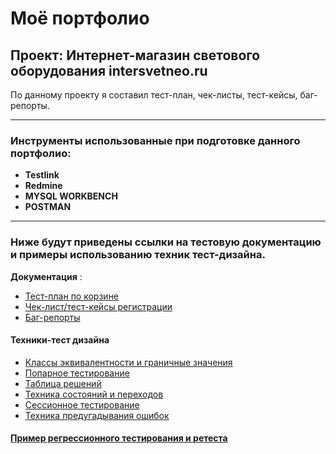 # Моё портфолио 
## **Проект**: Интернет-магазин светового оборудования intersvetneo.ru 
По данному проекту я  составил тест-план, чек-листы, тест-кейсы, баг-репорты. 
____
 
### Инструменты использованные при подготовке данного портфолио:
* **Testlink** 
* **Redmine**
* **MYSQL WORKBENCH** 
* **POSTMAN**
______ 

### Ниже будут приведены ссылки на тестовую документацию и примеры использованию техник тест-дизайна.

 **Документация** :
* [Тест-план по корзине](https://docs.google.com/spreadsheets/d/1oADaQ1tRCFrx80MQ4D52c2njACMYYUY0uTu0T6wUdzc/edit#rangeid=1490327079)
* [Чек-лист/тест-кейсы регистрации](https://docs.google.com/spreadsheets/d/1oADaQ1tRCFrx80MQ4D52c2njACMYYUY0uTu0T6wUdzc/edit#rangeid=1732435794)
* [Баг-репорты](https://docs.google.com/spreadsheets/d/1oADaQ1tRCFrx80MQ4D52c2njACMYYUY0uTu0T6wUdzc/edit#rangeid=1732435794)
#### **Техники-тест дизайна**
* [Классы эквивалентности и граничные значения ](https://docs.google.com/spreadsheets/d/1oADaQ1tRCFrx80MQ4D52c2njACMYYUY0uTu0T6wUdzc/edit#rangeid=1129518377)
* [Попарное тестирование](https://docs.google.com/spreadsheets/d/1oADaQ1tRCFrx80MQ4D52c2njACMYYUY0uTu0T6wUdzc/edit#rangeid=756800236)
* [Таблица решений](https://docs.google.com/spreadsheets/d/1oADaQ1tRCFrx80MQ4D52c2njACMYYUY0uTu0T6wUdzc/edit#rangeid=570760343)
* [Техника состояний и переходов](https://docs.google.com/spreadsheets/d/1oADaQ1tRCFrx80MQ4D52c2njACMYYUY0uTu0T6wUdzc/edit#rangeid=1201382580)
* [Сессионное тестирование](https://docs.google.com/spreadsheets/d/1oADaQ1tRCFrx80MQ4D52c2njACMYYUY0uTu0T6wUdzc/edit#rangeid=241163635)
* [Техника предугадывания ошибок](https://docs.google.com/spreadsheets/d/1oADaQ1tRCFrx80MQ4D52c2njACMYYUY0uTu0T6wUdzc/edit#rangeid=364767984)
#### [Пример регрессионного тестирования и ретеста ](https://docs.google.com/spreadsheets/d/1oADaQ1tRCFrx80MQ4D52c2njACMYYUY0uTu0T6wUdzc/edit#rangeid=1923131490)
